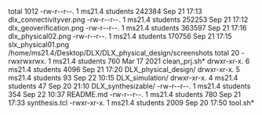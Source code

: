 total 1012
-rw-r--r--. 1 ms21.4 students 242384 Sep 21 17:13 dlx_connectivityver.png
-rw-r--r--. 1 ms21.4 students 252253 Sep 21 17:12 dlx_geoverification.png
-rw-r--r--. 1 ms21.4 students 363597 Sep 21 17:16 dlx_physical02.png
-rw-r--r--. 1 ms21.4 students 170756 Sep 21 17:15 slx_physical01.png
/home/ms21.4/Desktop/DLX/DLX_physical_design/screenshots
total 20
-rwxrwxrwx. 1 ms21.4 students  760 Mar 17  2021 clean_prj.sh*
drwxr-xr-x. 6 ms21.4 students 4096 Sep 21 17:20 DLX_physical_design/
drwxr-xr-x. 5 ms21.4 students   93 Sep 22 10:15 DLX_simulation/
drwxr-xr-x. 4 ms21.4 students   47 Sep 20 21:10 DLX_synthesizable/
-rw-r--r--. 1 ms21.4 students  354 Sep 22 10:37 README.md
-rw-r--r--. 1 ms21.4 students  780 Sep 21 17:33 synthesis.tcl
-rwxr-xr-x. 1 ms21.4 students 2009 Sep 20 17:50 tool.sh*
